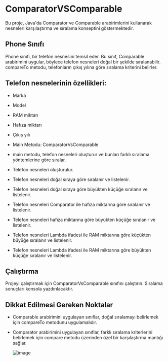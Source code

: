 # ComparatorVSComparable
Bu proje, Java'da Comparator ve Comparable arabirimlerini kullanarak nesneleri karşılaştırma ve sıralama konseptini göstermektedir.

## Phone Sınıfı
Phone sınıfı, bir telefon nesnesini temsil eder. Bu sınıf, Comparable<Phone> arabirimini uygular, böylece telefon nesneleri doğal bir şekilde sıralanabilir. compareTo metodu, telefonların çıkış yılına göre sıralama kriterini belirler.

## Telefon nesnelerinin özellikleri:

- Marka
- Model
- RAM miktarı
- Hafıza miktarı
- Çıkış yılı
- Main Metodu: ComparatorVsComparable
- main metodu, telefon nesneleri oluşturur ve bunları farklı sıralama yöntemlerine göre sıralar.

- Telefon nesneleri oluşturulur.
- Telefon nesneleri doğal sıraya göre sıralanır ve listelenir.
- Telefon nesneleri doğal sıraya göre büyükten küçüğe sıralanır ve listelenir.
- Telefon nesneleri Comparator ile hafıza miktarına göre sıralanır ve listelenir.
- Telefon nesneleri hafıza miktarına göre büyükten küçüğe sıralanır ve listelenir.
- Telefon nesneleri Lambda ifadesi ile RAM miktarına göre küçükten büyüğe sıralanır ve listelenir.
- Telefon nesneleri Lambda ifadesi ile RAM miktarına göre büyükten küçüğe sıralanır ve listelenir.

## Çalıştırma
Projeyi çalıştırmak için ComparatorVsComparable sınıfını çalıştırın. Sıralama sonuçları konsola yazdırılacaktır.

## Dikkat Edilmesi Gereken Noktalar
- Comparable arabirimini uygulayan sınıflar, doğal sıralamayı belirlemek için compareTo metodunu uygulamalıdır.
- Comparator arabirimini uygulayan sınıflar, farklı sıralama kriterlerini belirlemek için compare metodu üzerinden özel bir karşılaştırma mantığı sağlar.

  ![image](https://github.com/esmanur-karatas/ComparatorVSComparable/assets/83882274/e102109f-ca8d-47a7-b2f7-1a7277c06968)
